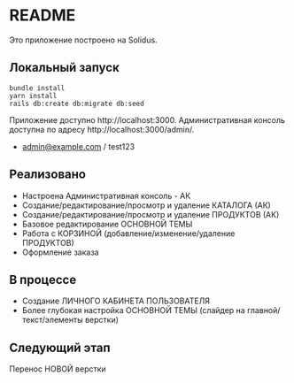 # README

Это приложение построено на Solidus.

## Локальный запуск

```
bundle install
yarn install
rails db:create db:migrate db:seed
```

Приложение доступно http://localhost:3000.
Административная консоль доступна по адресу http://localhost:3000/admin/.
* admin@example.com / test123
## Реализовано

* Настроена Административная консоль - АК
* Создание/редактирование/просмотр и удаление КАТАЛОГА (АК)
* Создание/редактирование/просмотр и удаление ПРОДУКТОВ (АК)
* Базовое редактирование ОСНОВНОЙ ТЕМЫ
* Работа с КОРЗИНОЙ (добавление/изменение/удаление ПРОДУКТОВ)
* Оформление заказа

## В процессе

* Создание ЛИЧНОГО КАБИНЕТА ПОЛЬЗОВАТЕЛЯ
* Более глубокая настройка ОСНОВНОЙ ТЕМЫ (слайдер на главной/текст/элементы верстки)

## Следующий этап

Перенос НОВОЙ верстки